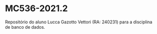 # MC536-2021.2
Repositório do aluno Lucca Gazotto Vettori (RA: 240231) para a disciplina de banco de dados.
